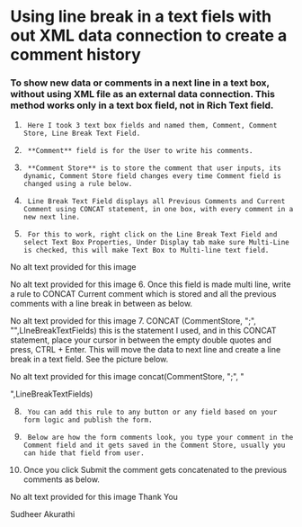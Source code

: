 # Using line break in a text fiels with out XML data connection to create a comment history


### To show new data or comments in a next line in a text box, without using XML file as an external data connection. This method works only in a text box field, not in Rich Text field.

1.      Here I took 3 text box fields and named them, Comment, Comment Store, Line Break Text Field.

2.      **Comment** field is for the User to write his comments.

3.      **Comment Store** is to store the comment that user inputs, its dynamic, Comment Store field changes every time Comment field is changed using a rule below.


 4.      Line Break Text Field displays all Previous Comments and Current Comment using CONCAT statement, in one box, with every comment in a new next line.

5.      For this to work, right click on the Line Break Text Field and select Text Box Properties, Under Display tab make sure Multi-Line is checked, this will make Text Box to Multi-line text field.

No alt text provided for this image
 

No alt text provided for this image
6.      Once this field is made multi line, write a rule to CONCAT Current comment which is stored and all the previous comments with a line break in between as below.

No alt text provided for this image
7.      CONCAT (CommentStore, ";", "",LIneBreakTextFields) this is the statement I used, and in this CONCAT statement, place your cursor in between the empty double quotes and press, CTRL + Enter. This will move the data to next line and create a line break in a text field. See the picture below.

No alt text provided for this image
concat(CommentStore, ";", "

",LineBreakTextFields)

8.      You can add this rule to any button or any field based on your form logic and publish the form.

9.      Below are how the form comments look, you type your comment in the Comment field and it gets saved in the Comment Store, usually you can hide that field from user.

10.  Once you click Submit the comment gets concatenated to the previous comments as below.

No alt text provided for this image
Thank You

Sudheer Akurathi
